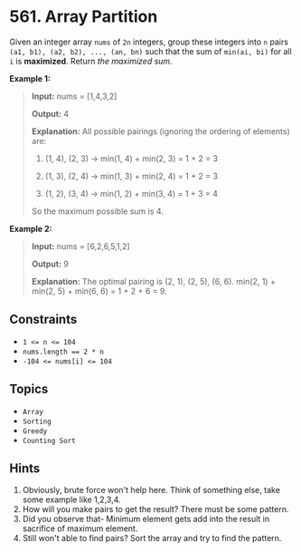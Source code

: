 # 561. Array Partition

Given an integer array `nums` of `2n` integers, group these integers into `n` pairs `(a1, b1), (a2, b2), ..., (an, bn)` such that the sum of `min(ai, bi)` for all `i` is **maximized**. Return _the maximized sum_.

**Example 1:**

> **Input:** nums = \[1,4,3,2\]
>
> **Output:** 4
>
> **Explanation:** All possible pairings (ignoring the ordering of elements) are:
>
> 1. (1, 4), (2, 3) -> min(1, 4) + min(2, 3) = 1 + 2 = 3
>
> 2. (1, 3), (2, 4) -> min(1, 3) + min(2, 4) = 1 + 2 = 3
>
> 3. (1, 2), (3, 4) -> min(1, 2) + min(3, 4) = 1 + 3 = 4
>
> So the maximum possible sum is 4.

**Example 2:**

> **Input:** nums = \[6,2,6,5,1,2\]
>
> **Output:** 9
>
> **Explanation:** The optimal pairing is (2, 1), (2, 5), (6, 6). min(2, 1) + min(2, 5) + min(6, 6) = 1 + 2 + 6 = 9.

## Constraints

* `1 <= n <= 104`
* `nums.length == 2 * n`
* `-104 <= nums[i] <= 104`

## Topics

* `Array`
* `Sorting`
* `Greedy`
* `Counting Sort`

## Hints

1. Obviously, brute force won't help here. Think of something else, take some example like 1,2,3,4.
2. How will you make pairs to get the result? There must be some pattern.
3. Did you observe that- Minimum element gets add into the result in sacrifice of maximum element.
4. Still won't able to find pairs? Sort the array and try to find the pattern.
